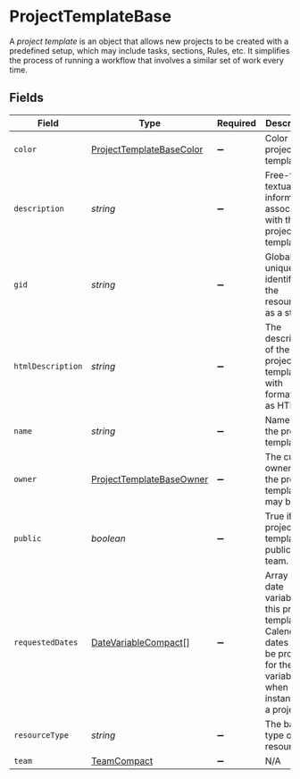 # ProjectTemplateBase

A *project template* is an object that allows new projects to be created with a predefined setup, which may include tasks, sections, Rules, etc. It simplifies the process of running a workflow that involves a similar set of work every time.


## Fields

| Field                                                                                                                               | Type                                                                                                                                | Required                                                                                                                            | Description                                                                                                                         | Example                                                                                                                             |
| ----------------------------------------------------------------------------------------------------------------------------------- | ----------------------------------------------------------------------------------------------------------------------------------- | ----------------------------------------------------------------------------------------------------------------------------------- | ----------------------------------------------------------------------------------------------------------------------------------- | ----------------------------------------------------------------------------------------------------------------------------------- |
| `color`                                                                                                                             | [ProjectTemplateBaseColor](../../models/shared/projecttemplatebasecolor.md)                                                         | :heavy_minus_sign:                                                                                                                  | Color of the project template.                                                                                                      | light-green                                                                                                                         |
| `description`                                                                                                                       | *string*                                                                                                                            | :heavy_minus_sign:                                                                                                                  | Free-form textual information associated with the project template                                                                  | These are things we need to pack for a trip.                                                                                        |
| `gid`                                                                                                                               | *string*                                                                                                                            | :heavy_minus_sign:                                                                                                                  | Globally unique identifier of the resource, as a string.                                                                            | 12345                                                                                                                               |
| `htmlDescription`                                                                                                                   | *string*                                                                                                                            | :heavy_minus_sign:                                                                                                                  | The description of the project template with formatting as HTML.                                                                    | <body>These are things we need to pack for a trip.</body>                                                                           |
| `name`                                                                                                                              | *string*                                                                                                                            | :heavy_minus_sign:                                                                                                                  | Name of the project template.                                                                                                       | Packing list                                                                                                                        |
| `owner`                                                                                                                             | [ProjectTemplateBaseOwner](../../models/shared/projecttemplatebaseowner.md)                                                         | :heavy_minus_sign:                                                                                                                  | The current owner of the project template, may be null.                                                                             |                                                                                                                                     |
| `public`                                                                                                                            | *boolean*                                                                                                                           | :heavy_minus_sign:                                                                                                                  | True if the project template is public to its team.                                                                                 | false                                                                                                                               |
| `requestedDates`                                                                                                                    | [DateVariableCompact](../../models/shared/datevariablecompact.md)[]                                                                 | :heavy_minus_sign:                                                                                                                  | Array of date variables in this project template. Calendar dates must be provided for these variables when instantiating a project. |                                                                                                                                     |
| `resourceType`                                                                                                                      | *string*                                                                                                                            | :heavy_minus_sign:                                                                                                                  | The base type of this resource.                                                                                                     | task                                                                                                                                |
| `team`                                                                                                                              | [TeamCompact](../../models/shared/teamcompact.md)                                                                                   | :heavy_minus_sign:                                                                                                                  | N/A                                                                                                                                 |                                                                                                                                     |